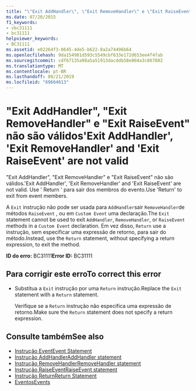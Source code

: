 ```yaml
---
title: "\"Exit AddHandler\", \"Exit RemoveHandler\" e \"Exit RaiseEvent\" não são válidos"
ms.date: 07/20/2015
f1_keywords:
- vbc31111
- bc31111
helpviewer_keywords:
- BC31111
ms.assetid: e02264f3-0645-4de5-b622-8a2a74496b64
ms.openlocfilehash: 9da154981d593c5549cbf633e172d653ee4f4fab
ms.sourcegitcommit: cdf67135a98a5a51913dacddb58e004a3c867802
ms.translationtype: MT
ms.contentlocale: pt-BR
ms.lasthandoff: 08/21/2019
ms.locfileid: "69664613"
---
```

# <a name="exit-addhandler-exit-removehandler-and-exit-raiseevent-are-not-valid"></a><span data-ttu-id="df60b-102">"Exit AddHandler", "Exit RemoveHandler" e "Exit RaiseEvent" não são válidos</span><span class="sxs-lookup"><span data-stu-id="df60b-102">'Exit AddHandler', 'Exit RemoveHandler' and 'Exit RaiseEvent' are not valid</span></span>
<span data-ttu-id="df60b-103">"Exit AddHandler", "Exit RemoveHandler" e "Exit RaiseEvent" não são válidos.</span><span class="sxs-lookup"><span data-stu-id="df60b-103">'Exit AddHandler', 'Exit RemoveHandler' and 'Exit RaiseEvent' are not valid.</span></span> <span data-ttu-id="df60b-104">Use ' Return ' para sair dos membros do evento.</span><span class="sxs-lookup"><span data-stu-id="df60b-104">Use 'Return' to exit from event members.</span></span>  
  
 <span data-ttu-id="df60b-105">A `Exit` instrução não pode ser usada para `AddHandler`sair `RemoveHandler`de métodos `RaiseEvent` , ou em `Custom Event` uma declaração.</span><span class="sxs-lookup"><span data-stu-id="df60b-105">The `Exit` statement cannot be used to exit `AddHandler`, `RemoveHandler`, or `RaiseEvent` methods in a `Custom Event` declaration.</span></span> <span data-ttu-id="df60b-106">Em vez disso, `Return` use a instrução, sem especificar uma expressão de retorno, para sair do método.</span><span class="sxs-lookup"><span data-stu-id="df60b-106">Instead, use the `Return` statement, without specifying a return expression, to exit the method.</span></span>  
  
 <span data-ttu-id="df60b-107">**ID do erro:** BC31111</span><span class="sxs-lookup"><span data-stu-id="df60b-107">**Error ID:** BC31111</span></span>  
  
## <a name="to-correct-this-error"></a><span data-ttu-id="df60b-108">Para corrigir este erro</span><span class="sxs-lookup"><span data-stu-id="df60b-108">To correct this error</span></span>  
  
- <span data-ttu-id="df60b-109">Substitua a `Exit` instrução por uma `Return` instrução.</span><span class="sxs-lookup"><span data-stu-id="df60b-109">Replace the `Exit` statement with a `Return` statement.</span></span>  
  
     <span data-ttu-id="df60b-110">Verifique se a `Return` instrução não especifica uma expressão de retorno.</span><span class="sxs-lookup"><span data-stu-id="df60b-110">Make sure the `Return` statement does not specify a return expression.</span></span>  
  
## <a name="see-also"></a><span data-ttu-id="df60b-111">Consulte também</span><span class="sxs-lookup"><span data-stu-id="df60b-111">See also</span></span>

- [<span data-ttu-id="df60b-112">Instrução Event</span><span class="sxs-lookup"><span data-stu-id="df60b-112">Event Statement</span></span>](../../visual-basic/language-reference/statements/event-statement.md)
- [<span data-ttu-id="df60b-113">Instrução AddHandler</span><span class="sxs-lookup"><span data-stu-id="df60b-113">AddHandler statement</span></span>](../language-reference/statements/addhandler-statement.md)
- [<span data-ttu-id="df60b-114">Instrução RemoveHandler</span><span class="sxs-lookup"><span data-stu-id="df60b-114">RemoveHandler statement</span></span>](../language-reference/statements/removehandler-statement.md)
- [<span data-ttu-id="df60b-115">Instrução RaiseEvent</span><span class="sxs-lookup"><span data-stu-id="df60b-115">RaiseEvent statement</span></span>](../language-reference/statements/raiseevent-statement.md)
- [<span data-ttu-id="df60b-116">Instrução Return</span><span class="sxs-lookup"><span data-stu-id="df60b-116">Return Statement</span></span>](../../visual-basic/language-reference/statements/return-statement.md)
- [<span data-ttu-id="df60b-117">Eventos</span><span class="sxs-lookup"><span data-stu-id="df60b-117">Events</span></span>](../../visual-basic/programming-guide/language-features/events/index.md)

